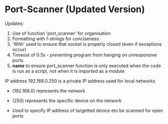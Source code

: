 # Port-Scanner (Updated Version)

Updates:
1. Use of function 'port_scanner' for organisation
2. Formatting with f-strings for conciseness
3. 'With' used to ensure that socket is properly closed (even if exceptions occur)
4. Timeout of 0.5s - preventing program from hanging on unresponsive ports
5. __name__ to ensure port_scanner function is only executed when the code is run as a script, not when it is imported as a module


IP address 192.168.0.250 is a private IP address used for local networks
- (192.168.0) represents the network
- (250) represents the specific device on the network

- Used to specify IP address of targetted device eto be scanned for open ports
